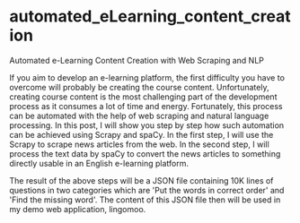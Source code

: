 # automated_eLearning_content_creation
Automated e-Learning Content Creation with Web Scraping and NLP

If you aim to develop an e-learning platform, the first difficulty you have to overcome will probably be creating the course content. Unfortunately, creating course content is the most challenging part of the development process as it consumes a lot of time and energy. Fortunately, this process can be automated with the help of web scraping and natural language processing.
In this post, I will show you step by step how such automation can be achieved using Scrapy and spaCy. In the first step, I will use the Scrapy to scrape news articles from the web. In the second step, I will process the text data by spaCy to convert the news articles to something directly usable in an English e-learning platform.

The result of the above steps will be a JSON file containing 10K lines of questions in two categories which are 'Put the words in correct order' and 'Find the missing word'. The content of this JSON file then will be used in my demo web application, lingomoo.
